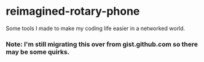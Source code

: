 # reimagined-rotary-phone
Some tools I made to make my coding life easier in a networked world.

### Note: I'm still migrating this over from gist.github.com so there may be some quirks.
